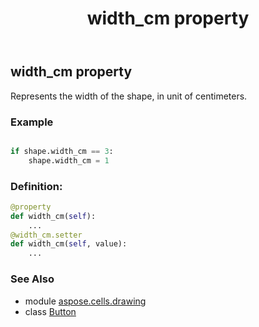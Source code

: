 ﻿---
title: width_cm property
second_title: Aspose.Cells for Python via .NET API References
description: 
type: docs
weight: 1160
url: /aspose.cells.drawing/button/width_cm/
is_root: false
---

## width_cm property


Represents the width of the shape, in unit of centimeters.

### Example 


```python

if shape.width_cm == 3:
    shape.width_cm = 1

```
### Definition:
```python
@property
def width_cm(self):
    ...
@width_cm.setter
def width_cm(self, value):
    ...
```

### See Also
* module [aspose.cells.drawing](../../)
* class [Button](/cells/python-net/aspose.cells.drawing/button)

